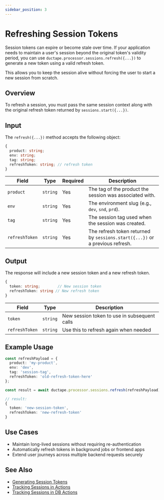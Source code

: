 ```yaml
---
sidebar_position: 3
---
```


# Refreshing Session Tokens

Session tokens can expire or become stale over time. If your application needs to maintain a user's session beyond the original token's validity period, you can use `ductape.processor.sessions.refresh({...})` to generate a new token using a valid refresh token.

This allows you to keep the session alive without forcing the user to start a new session from scratch.

## Overview

To refresh a session, you must pass the same session context along with the original refresh token returned by `sessions.start({...})`.

## Input

The `refresh({...})` method accepts the following object:

```typescript
{
  product: string;
  env: string;
  tag: string;
  refreshToken: string; // refresh token
}
```

| Field     | Type     | Required | Description                                                                 |
| --------- | -------- | -------- | --------------------------------------------------------------------------- |
| `product` | `string` | Yes    | The tag of the product the session was associated with.                     |
| `env`     | `string` | Yes    | The environment slug (e.g., `dev`, `snd`, `prd`).                           |
| `tag`     | `string` | Yes    | The session tag used when the session was created.                          |
| `refreshToken`   | `string` | Yes    | The refresh token returned by `sessions.start({...})` or a previous refresh. |

## Output

The response will include a new session token and a new refresh token.

```typescript
{
  token: string;        // New session token
  refreshToken: string // New refresh token
}
```

| Field           | Type     | Description                                  |
| --------------- | -------- | -------------------------------------------- |
| `token`         | `string` | New session token to use in subsequent calls |
| `refreshToken` | `string` | Use this to refresh again when needed        |

## Example Usage

```typescript
const refreshPayload = {
  product: 'my-product',
  env: 'dev',
  tag: 'session-tag',
  refreshToken: 'old-refresh-token-here'
};

const result = await ductape.processor.sessions.refresh(refreshPayload);

// result:
{
  token: 'new-session-token',
  refreshToken: 'new-refresh-token'
}
```

## Use Cases

- Maintain long-lived sessions without requiring re-authentication
- Automatically refresh tokens in background jobs or frontend apps
- Extend user journeys across multiple backend requests securely

## See Also
- [Generating Session Tokens](../sessions/#how-to-generate-a-session-token)
- [Tracking Sessions in Actions](../actions/run-actions#isession-schema)
- [Tracking Sessions in DB Actions](../database-actions/db-actions.md#isession-schema)